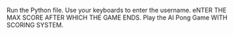 Run the Python file.
Use your keyboards to enter the username.
eNTER THE MAX SCORE AFTER WHICH THE GAME ENDS.
Play the AI Pong Game WITH SCORING SYSTEM.

